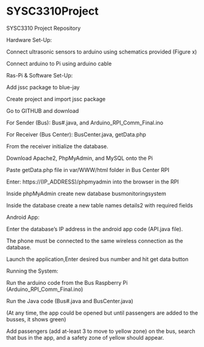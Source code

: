 # SYSC3310Project
SYSC3310 Project Repository

Hardware Set-Up:

Connect ultrasonic sensors to arduino using schematics provided (Figure x)

Connect arduino to Pi using arduino cable


Ras-Pi & Software Set-Up:


Add jssc package to blue-jay 

Create project and import jssc package

Go to GITHUB and download 

For Sender (Bus): Bus#.java, and Arduino_RPI_Comm_Final.ino

For Receiver (Bus Center):  BusCenter.java, getData.php

From the receiver initialize the database.

Download Apache2, PhpMyAdmin, and MySQL onto the Pi

Paste getData.php file in var/WWW/html folder in Bus Center RPI 

Enter: https://(IP_ADDRESS)/phpmyadmin into the browser in the RPI

Inside phpMyAdmin create new database busmonitoringsystem

Inside the database create a new table names details2 with required fields


Android App: 


Enter the database’s IP address in the android app code (API.java file).

The phone must be connected to the same wireless connection as the database.

Launch the application,Enter desired bus number and hit get data button

Running the System:


Run the arduino code from the Bus Raspberry Pi (Arduino_RPI_Comm_Final.ino)

Run the Java code (Bus#.java and BusCenter.java)

(At any time, the app could be opened but until passengers are added to the busses, it shows green)

Add passengers (add at-least 3 to move to yellow zone) on the bus, search that bus in the app, and a safety zone of yellow should appear.


